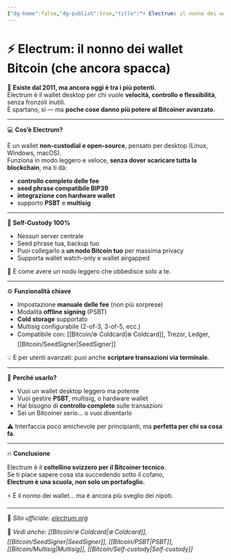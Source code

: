 ```yaml
---
{"dg-home":false,"dg-publish":true,"title":"⚡ Electrum: il nonno dei wallet Bitcoin (che ancora spacca)","tags":["Bitcoin","Wallet","Electrum","Desktop","SelfCustody","PSBT"],"date":"2025-07-09","permalink":"/bitcoin/wallet/electrum/","dgPassFrontmatter":true}
---
```



# ⚡ Electrum: il nonno dei wallet Bitcoin (che ancora spacca)

📜 **Esiste dal 2011, ma ancora oggi è tra i più potenti.**  
Electrum è il wallet desktop per chi vuole **velocità, controllo e flessibilità**, senza fronzoli inutili.  
È spartano, sì — ma **poche cose danno più potere al Bitcoiner avanzato.**

---

💻 **Cos’è Electrum?**

È un wallet **non-custodial e open-source**, pensato per desktop (Linux, Windows, macOS).  
Funziona in modo leggero e veloce, **senza dover scaricare tutta la blockchain**, ma ti dà:
- **controllo completo delle fee**
- **seed phrase compatibile BIP39**
- **integrazione con hardware wallet**
- supporto **PSBT** e **multisig**

---

🔐 **Self-Custody 100%**

- Nessun server centrale
- Seed phrase tua, backup tuo
- Puoi collegarlo a **un nodo Bitcoin tuo** per massima privacy
- Supporta wallet watch-only e wallet airgapped

🎯 È come avere un nodo leggero che obbedisce solo a te.

---

⚙️ **Funzionalità chiave**

- Impostazione **manuale delle fee** (non più sorprese)  
- Modalità **offline signing** (PSBT)  
- **Cold storage** supportato  
- Multisig configurabile (2-of-3, 3-of-5, ecc.)  
- Compatibile con: [[Bitcoin/❄️ Coldcard\|❄️ Coldcard]], Trezor, Ledger, [[Bitcoin/SeedSigner\|SeedSigner]]

💡 E per utenti avanzati: puoi anche **scriptare transazioni via terminale**.

---

🧠 **Perché usarlo?**

- Vuoi un wallet desktop leggero ma potente  
- Vuoi gestire **PSBT**, multisig, o hardware wallet  
- Hai bisogno di **controllo completo** sulle transazioni  
- Sei un Bitcoiner serio… o vuoi diventarlo

⚠️ Interfaccia poco amichevole per principianti, ma **perfetta per chi sa cosa fa**.

---

🔥 **Conclusione**

Electrum è il **coltellino svizzero per il Bitcoiner tecnico**.  
Se ti piace sapere cosa sta succedendo sotto il cofano,  
**Electrum è una scuola, non solo un portafoglio.**

⚡ È il nonno dei wallet… ma è ancora più sveglio dei nipoti.

---

🔗 _Sito ufficiale: [electrum.org](https://electrum.org)_

📎 _Vedi anche: [[Bitcoin/❄️ Coldcard\|❄️ Coldcard]], [[Bitcoin/SeedSigner\|SeedSigner]], [[Bitcoin/PSBT\|PSBT]], [[Bitcoin/Multisig\|Multisig]], [[Bitcoin/Self-custody\|Self-custody]]_